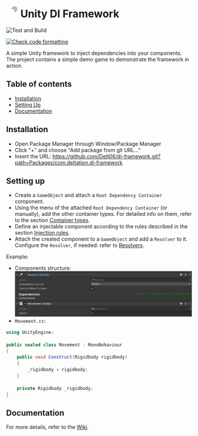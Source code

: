 #  ![Logo][logo] Unity DI Framework 
![Test and Build](https://github.com/Delt06/di-framework/workflows/Test%20and%20Build/badge.svg)

[logo]: Packages/com.deltation.di-framework/Assets/DELTation/DIFramework/Editor/Graphics/resolver.png "Logo"

[![Check code formatting](https://github.com/Delt06/di-framework/actions/workflows/linter.yml/badge.svg)](https://github.com/Delt06/di-framework/actions/workflows/linter.yml)

A simple Unity framework to inject dependencies into your components. The project contains a simple demo game to demonstrate the framework in action.

## Table of contents
- [Installation](#installation)
- [Setting Up](#setting-up)
- [Documentation](#documentation)

## Installation
- Open Package Manager through Window/Package Manager
- Click "+" and choose "Add package from git URL..."
- Insert the URL: https://github.com/Delt06/di-framework.git?path=Packages/com.deltation.di-framework

## Setting up
- Create a `GameObject` and attach a `Root Dependency Container` component.
- Using the menu of the attached `Root Dependency Container` (or manually), add the other container types. For detailed info on them, refer to the section [Container types](https://github.com/Delt06/di-framework/wiki/Containers).
- Define an injectable component according to the rules described in the section [Injection rules](https://github.com/Delt06/di-framework/wiki/Injection-Rules).
- Attach the created component to a `GameObject` and add a `Resolver` to it. Configure the `Resolver`, if needed: refer to [Resolvers](https://github.com/Delt06/di-framework/wiki/Resolver).

Example:
- Components structure: ![Resolver Example](Screenshots/resolver_example.jpg)
- `Movement.cs`: 
```c#
using UnityEngine;

public sealed class Movement : MonoBehaviour
{
    public void Construct(Rigidbody rigidbody)
    {
        _rigidbody = rigidbody;
    }

    private Rigidbody _rigidbody;
}
```

## Documentation
For more details, refer to the [Wiki](https://github.com/Delt06/di-framework/wiki).

